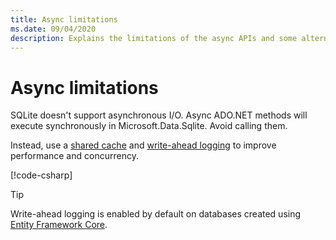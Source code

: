 ```yaml
---
title: Async limitations
ms.date: 09/04/2020
description: Explains the limitations of the async APIs and some alternatives that you can use instead.
---
```

# Async limitations

SQLite doesn't support asynchronous I/O. Async ADO.NET methods will execute synchronously in Microsoft.Data.Sqlite. Avoid calling them.

Instead, use a [shared cache](connection-strings.md#cache) and [write-ahead logging](https://www.sqlite.org/wal.html) to improve performance and concurrency.

[!code-csharp[](../../../../samples/snippets/standard/data/sqlite/AsyncSample/Program.cs?name=snippet_WAL)]

> [!TIP]
> Write-ahead logging is enabled by default on databases created using [Entity Framework Core](/ef/core/).
